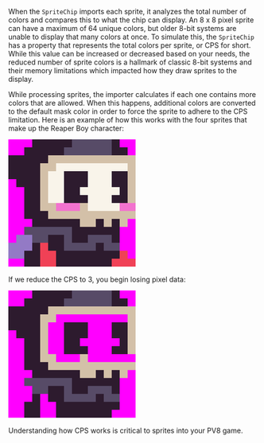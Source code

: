 When the `SpriteChip` imports each sprite, it analyzes the total number of colors and compares this to what the chip can display. An 8 x 8 pixel sprite can have a maximum of 64 unique colors, but older 8-bit systems are unable to display that many colors at once. To simulate this, the `SpriteChip` has a property that represents the total colors per sprite, or CPS for short. While this value can be increased or decreased based on your needs, the reduced number of sprite colors is a hallmark of classic 8-bit systems and their memory limitations which impacted how they draw sprites to the display. 

While processing sprites, the importer calculates if each one contains more colors that are allowed. When this happens, additional colors are converted to the default mask color in order to force the sprite to adhere to the CPS limitation. Here is an example of how this works with the four sprites that make up the Reaper Boy character:

![image alt text](images/SpriteColors_image_0.png)

If we reduce the CPS to 3, you begin losing pixel data:

![image alt text](images/SpriteColors_image_1.png)

Understanding how CPS works is critical to sprites into your PV8 game.


